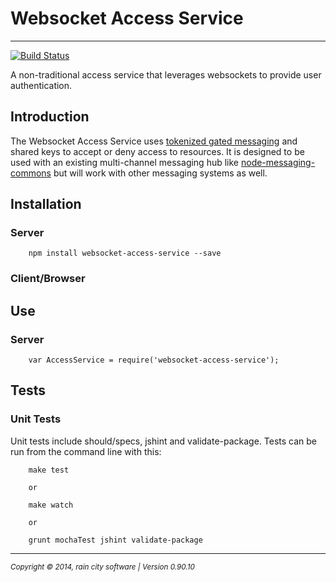 # Websocket Access Service
- - -

[![Build Status](https://travis-ci.org/darrylwest/websocket-access-service.svg?branch=master)](https://travis-ci.org/darrylwest/websocket-access-service)

A non-traditional access service that leverages websockets to provide user authentication.

## Introduction

The Websocket Access Service uses [tokenized gated messaging](http://blog.raincitysoftware.com/) and shared keys to accept or deny access to resources.  It is designed to be used with an existing multi-channel messaging hub like [node-messaging-commons](https://github.com/darrylwest/node-messaging-commons) but will work with other messaging systems as well.

## Installation

### Server

~~~
	npm install websocket-access-service --save
~~~

### Client/Browser



## Use

### Server

~~~
	var AccessService = require('websocket-access-service');
~~~



## Tests

### Unit Tests
Unit tests include should/specs, jshint and validate-package.  Tests can be run from the command line with this:

~~~
    make test
    
    or

    make watch

    or

    grunt mochaTest jshint validate-package
~~~

- - -
<p><small><em>Copyright © 2014, rain city software | Version 0.90.10</em></small></p>
